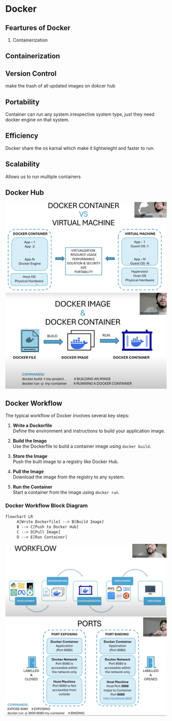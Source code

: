 # Docker

## Feartures of Docker
1. Containerization 

## Containerization 


## Version Control 
make the trash of all updated images on dokcer hub

## Portability 
Container can run any system irrespective system type, just they need docker engine on that system. 

## Efficiency 
Docker share the os karnal which make it lightwieght and faster to run. 

## Scalability 
Allows us to run multiple containers 

## Docker Hub

![alt text](image.png)
![alt text](image-1.png)

## Docker Workflow

The typical workflow of Docker involves several key steps:

1. **Write a Dockerfile**  
    Define the environment and instructions to build your application image.

2. **Build the Image**  
    Use the Dockerfile to build a container image using `docker build`.

3. **Store the Image**  
    Push the built image to a registry like Docker Hub.

4. **Pull the Image**  
    Download the image from the registry to any system.

5. **Run the Container**  
    Start a container from the image using `docker run`.

### Docker Workflow Block Diagram

```mermaid
flowchart LR
     A[Write Dockerfile] --> B[Build Image]
     B --> C[Push to Docker Hub]
     C --> D[Pull Image]
     D --> E[Run Container]
```
![alt text](image-2.png)
![alt text](image-3.png)

